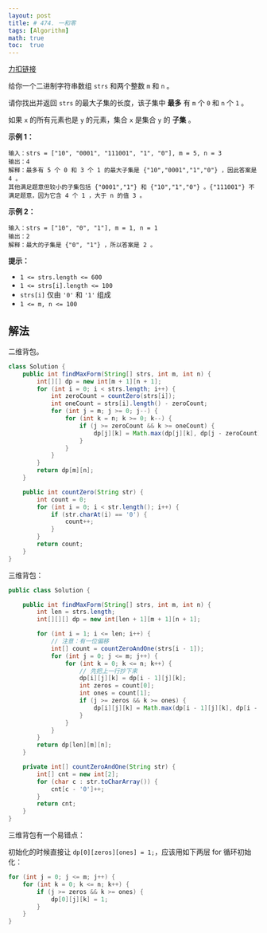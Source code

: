 ```yaml
---
layout: post
title: # 474. 一和零
tags: [Algorithm]
math: true
toc:  true
---
```


[力扣链接](https://leetcode.cn/problems/ones-and-zeroes/)

给你一个二进制字符串数组 `strs` 和两个整数 `m` 和 `n` 。

请你找出并返回 `strs` 的最大子集的长度，该子集中 **最多** 有 `m` 个 `0` 和 `n` 个 `1` 。

如果 `x` 的所有元素也是 `y` 的元素，集合 `x` 是集合 `y` 的 **子集** 。

**示例 1：**

```
输入：strs = ["10", "0001", "111001", "1", "0"], m = 5, n = 3
输出：4
解释：最多有 5 个 0 和 3 个 1 的最大子集是 {"10","0001","1","0"} ，因此答案是 4 。
其他满足题意但较小的子集包括 {"0001","1"} 和 {"10","1","0"} 。{"111001"} 不满足题意，因为它含 4 个 1 ，大于 n 的值 3 。
```

**示例 2：**

```
输入：strs = ["10", "0", "1"], m = 1, n = 1
输出：2
解释：最大的子集是 {"0", "1"} ，所以答案是 2 。
```

**提示：**

- `1 <= strs.length <= 600`
- `1 <= strs[i].length <= 100`
- `strs[i]` 仅由 `'0'` 和 `'1'` 组成
- `1 <= m, n <= 100`

## 解法

二维背包。

```java
class Solution {
    public int findMaxForm(String[] strs, int m, int n) {
        int[][] dp = new int[m + 1][n + 1];
        for (int i = 0; i < strs.length; i++) {
            int zeroCount = countZero(strs[i]);
            int oneCount = strs[i].length() - zeroCount;
            for (int j = m; j >= 0; j--) {
                for (int k = n; k >= 0; k--) {
                    if (j >= zeroCount && k >= oneCount) {
                        dp[j][k] = Math.max(dp[j][k], dp[j - zeroCount][k - oneCount] + 1);
                    }
                }
            }
        }
        return dp[m][n];
    }

    public int countZero(String str) {
        int count = 0;
        for (int i = 0; i < str.length(); i++) {
            if (str.charAt(i) == '0') {
                count++;
            }
        }
        return count;
    }
}
```

三维背包：

```java
public class Solution {

    public int findMaxForm(String[] strs, int m, int n) {
        int len = strs.length;
        int[][][] dp = new int[len + 1][m + 1][n + 1];

        for (int i = 1; i <= len; i++) {
            // 注意：有一位偏移
            int[] count = countZeroAndOne(strs[i - 1]);
            for (int j = 0; j <= m; j++) {
                for (int k = 0; k <= n; k++) {
                    // 先把上一行抄下来
                    dp[i][j][k] = dp[i - 1][j][k];
                    int zeros = count[0];
                    int ones = count[1];
                    if (j >= zeros && k >= ones) {
                        dp[i][j][k] = Math.max(dp[i - 1][j][k], dp[i - 1][j - zeros][k - ones] + 1);
                    }
                }
            }
        }
        return dp[len][m][n];
    }

    private int[] countZeroAndOne(String str) {
        int[] cnt = new int[2];
        for (char c : str.toCharArray()) {
            cnt[c - '0']++;
        }
        return cnt;
    }
}
```

三维背包有一个易错点：

初始化的时候直接让 `dp[0][zeros][ones] = 1;`，应该用如下两层 for 循环初始化：

```java
for (int j = 0; j <= m; j++) {
    for (int k = 0; k <= n; k++) {
        if (j >= zeros && k >= ones) {
            dp[0][j][k] = 1;
        }
    }
}
```

